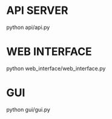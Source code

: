 # API SERVER
python api/api.py

# WEB INTERFACE
python web_interface/web_interface.py

# GUI
python gui/gui.py
